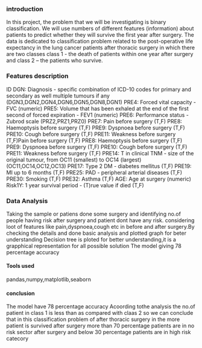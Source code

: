 ### introduction
In this project, the problem that we will be investigating is binary classification. We will use numbers of different features (information) about patients to predict whether they will survive the first year after surgery.
The data is dedicated to classification problem related to the post-operative life expectancy in the lung cancer patients after thoracic surgery in which there are two classes class 1 - the death of patients within one year after surgery and class 2 – the patients who survive.

### Features description
ID
DGN: Diagnosis - specific combination of ICD-10 codes for primary and secondary as well multiple tumours if any (DGN3,DGN2,DGN4,DGN6,DGN5,DGN8,DGN1)
PRE4: Forced vital capacity - FVC (numeric)
PRE5: Volume that has been exhaled at the end of the first second of forced expiration - FEV1 (numeric)
PRE6: Performance status - Zubrod scale (PRZ2,PRZ1,PRZ0)
PRE7: Pain before surgery (T,F)
PRE8: Haemoptysis before surgery (T,F)
PRE9: Dyspnoea before surgery (T,F)
PRE10: Cough before surgery (T,F)
PRE11: Weakness before surgery (T,F)Pain before surgery (T,F)
PRE8: Haemoptysis before surgery (T,F)
PRE9: Dyspnoea before surgery (T,F)
PRE10: Cough before surgery (T,F)
PRE11: Weakness before surgery (T,F)
PRE14: T in clinical TNM - size of the original tumour, from OC11 (smallest) to OC14 (largest) (OC11,OC14,OC12,OC13)
PRE17: Type 2 DM - diabetes mellitus (T,F)
PRE19: MI up to 6 months (T,F)
PRE25: PAD - peripheral arterial diseases (T,F)
PRE30: Smoking (T,F)
PRE32: Asthma (T,F)
AGE: Age at surgery (numeric)
Risk1Y: 1 year survival period - (T)rue value if died (T,F)

### Data Analysis
Taking the sample or patiens done some surgery and identifying no.of people having risk after surgery and patient dont have any risk.
considering loot of features like pain,dyspnoea,cough etc in before and after surgery.By checking the details and done basic analysis and plotted graph for beter understanding
Decision tree is ploted for better understanding,it is a grapphical representation for all possible solution
The model giving 78 percentage accuracy
#### Tools used
pandas,numpy,matplotlib,seaborn
#### conclusion
The model have 78 percentage accuracy
Acoording tothe analysis the no.of patient in class 1 is less than as compared with claas 2
so we can conclude that in this classification problem of after thoracic surgery in the more patient is survived after surgery
more than 70 percentage patients are in no risk sector after surgery and below 30 percentage patients are in high risk catecory


